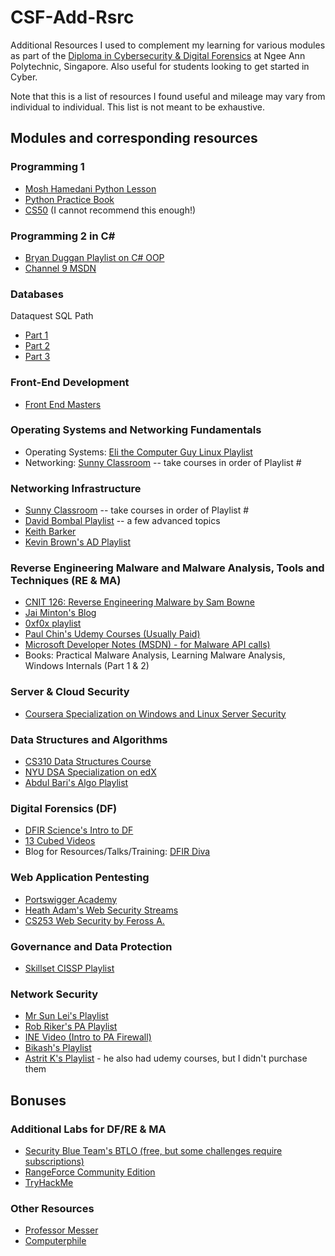 # CSF-Add-Rsrc
Additional Resources I used to complement my learning for various modules as part of the [Diploma in Cybersecurity &amp; Digital Forensics](https://www.np.edu.sg/ict/Pages/csf.aspx) at Ngee Ann Polytechnic, Singapore. Also useful for students looking to get started in Cyber.

Note that this is a list of resources I found useful and mileage may vary from individual to individual. This list is not meant to be exhaustive.

## Modules and corresponding resources
### Programming 1 

* [Mosh Hamedani Python Lesson](https://www.youtube.com/watch?v=_uQrJ0TkZlc)
* [Python Practice Book](https://www.academia.edu/33206919/The_Python_Workbook_A_Brief_Introduction_with_Exercises_and_Solutions)
* [CS50](https://cs50.harvard.edu/) (I cannot recommend this enough!)

### Programming 2 in C#

* [Bryan Duggan Playlist on C# OOP](https://www.youtube.com/playlist?list=PL1n0B6z4e_E5aB2FqwrNRrhLyO0aqW_Bo)
* [Channel 9 MSDN](https://channel9.msdn.com/)

### Databases

Dataquest SQL Path
* [Part 1](https://app.dataquest.io/course/funds-sql-i)
* [Part 2](https://app.dataquest.io/course/funds-sql-ii)
* [Part 3](https://app.dataquest.io/course/funds-sql-summary)

### Front-End Development

* [Front End Masters](https://frontendmasters.com/)

### Operating Systems and Networking Fundamentals

* Operating Systems: [Eli the Computer Guy Linux Playlist](https://www.youtube.com/playlist?list=PLJcaPjxegjBV4aJh4hw3p3yL3CxE2sFXL)
* Networking: [Sunny Classroom](https://www.youtube.com/user/sunnylearning) -- take courses in order of Playlist #

### Networking Infrastructure

* [Sunny Classroom](https://www.youtube.com/user/sunnylearning) -- take courses in order of Playlist #
* [David Bombal Playlist](https://www.youtube.com/watch?v=RGxO3J9qi-A&list=PLhfrWIlLOoKMCJLkWbgPJ9aI9_Kx4No7O) -- a few advanced topics
* [Keith Barker](https://www.youtube.com/watch?v=coKBlNrUZrg&list=PLQQoSBmrXmrxDECc1N9BPYdjS8z0sbCwk)
* [Kevin Brown's AD Playlist](https://www.youtube.com/channel/UCskDL9NdG_euwmCy4RMrGQw/videos)

### Reverse Engineering Malware and Malware Analysis, Tools and Techniques (RE & MA)

* [CNIT 126: Reverse Engineering Malware by Sam Bowne](https://samsclass.info/126/126_F21.shtml)
* [Jai Minton's Blog](https://www.jaiminton.com/Tutorials/PracticalMalwareAnalysis/#)
* [0xf0x playlist](https://www.youtube.com/watch?v=GE_aSVq8ZnQ&list=PLiFO-R_BI-kAqDPqtnOq2n70mtAZ6xg5N)
* [Paul Chin's Udemy Courses (Usually Paid)](https://www.udemy.com/user/paulchin/)
* [Microsoft Developer Notes (MSDN) - for Malware API calls)](https://docs.microsoft.com/en-us/windows/win32/system-services)
* Books: Practical Malware Analysis, Learning Malware Analysis, Windows Internals (Part 1 & 2)

### Server & Cloud Security

* [Coursera Specialization on Windows and Linux Server Security](https://www.coursera.org/specializations/computer-security-systems-management)

### Data Structures and Algorithms

* [CS310 Data Structures Course](https://www.youtube.com/watch?v=zgCnMvvw6Oo&list=PLpPXw4zFa0uKKhaSz87IowJnOTzh9tiBk)
* [NYU DSA Specialization on edX](https://www.edx.org/microbachelors/nyux-programming-data-structures)
* [Abdul Bari's Algo Playlist](https://www.youtube.com/watch?v=0IAPZzGSbME&list=PLDN4rrl48XKpZkf03iYFl-O29szjTrs_O)

### Digital Forensics (DF)

* [DFIR Science's Intro to DF](https://www.youtube.com/watch?v=giv0DQDSsjQ&list=PLJu2iQtpGvv-2LtysuTTka7dHt9GKUbxD)
* [13 Cubed Videos](https://www.youtube.com/channel/UCy8ntxFEudOCRZYT1f7ya9Q)
* Blog for Resources/Talks/Training: [DFIR Diva](https://dfirdiva.com/)

### Web Application Pentesting

* [Portswigger Academy](https://portswigger.net/web-security)
* [Heath Adam's Web Security Streams](https://www.youtube.com/watch?v=24fHLWXGS-M)
* [CS253 Web Security by Feross A.](https://www.youtube.com/playlist?list=PL1y1iaEtjSYiiSGVlL1cHsXN_kvJOOhu-)

### Governance and Data Protection

* [Skillset CISSP Playlist](https://www.youtube.com/watch?v=SccOuGRReW4&list=PLWqLeluv2Rq3qFg-yCQVY_eUngSjqij1g)

### Network Security

* [Mr Sun Lei's Playlist](https://www.youtube.com/watch?v=HI5AvX7b_5Y&list=PLZlxq5DvzmGU8DrpraH3zAMgYn-5k6uEQ)
* [Rob Riker's PA Playlist](https://www.youtube.com/playlist?list=PLxyr0C_3Ton0As52Kw6YHnklh2Z_Eb1FM)
* [INE Video (Intro to PA Firewall)](https://www.youtube.com/watch?v=bKU4VShdPuY)
* [Bikash's Playlist](https://www.youtube.com/watch?v=YAvc17jaIHU&list=PLaUiizP3D7fNC2x4Yn2kFtp7PDiM-UBIO)
* [Astrit K's Playlist](https://www.youtube.com/watch?v=wLLlVKvhVYM&list=PLySxAD9v-0wegbpuY8Hry1TI_est_Ovl9) - he also had udemy courses, but I didn't purchase them

## Bonuses

### Additional Labs for DF/RE & MA
* [Security Blue Team's BTLO (free, but some challenges require subscriptions)](https://blueteamlabs.online)
* [RangeForce Community Edition](https://go.rangeforce.com/community-edition-registration)
* [TryHackMe](https://tryhackme.com)

### Other Resources
* [Professor Messer](https://www.youtube.com/c/professormesser)
* [Computerphile](https://www.youtube.com/user/Computerphile)
